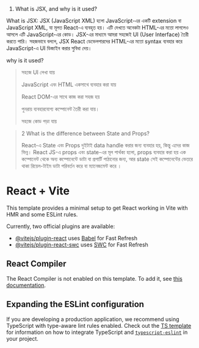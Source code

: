 1. What is JSX, and why is it used?

What is JSX:
JSX (JavaScript XML) হলো JavaScript-এর একটি extension বা JavaScript XML, যা মূলত React-এ ব্যবহৃত হয়। এটি দেখতে অনেকটা HTML-এর মতো লাগলেও আসলে এটি JavaScript-এর কোড। JSX-এর মাধ্যমে আমরা সহজেই UI (User Interface) তৈরী করতে পারি। সহজভাবে বললে, JSX React ডেভেলপারদের HTML-এর মতো syntax ব্যবহার করে JavaScript-এ UI ডিজাইন করার সুবিধা দেয়।

 why is it used?
> সহজে UI লেখা যায়
> 
> JavaScript এবং HTML একসাথে ব্যবহার করা যায়
> 
> React DOM-এর সাথে কাজ করা সহজ হয়
> 
> পুনরায় ব্যবহারযোগ্য কম্পোনেন্ট তৈরী করা যায়।
> 
> সহজে কোড পড়া যায়

>>>

>
>
>2 What is the difference between State and Props?
>
>React-এ State এবং Props দুইটাই data handle করার জন্য ব্যবহার হয়, কিন্তু এদের কাজ ভিন্ন।
React JS-এ props এবং state-এর মূল পার্থক্য হলো, props ব্যবহার করা হয় এক কম্পোনেন্ট থেকে অন্য কম্পোনেন্টে ডাটা বা প্রপার্টি পাঠানোর জন্য, আর state সেই কম্পোনেন্টের ভেতরে থাকা রিয়েল-টাইম ডাটা পরিবর্তন করে বা ম্যানেজমেন্ট করে ।
>
>
> 
>
































































































# React + Vite

This template provides a minimal setup to get React working in Vite with HMR and some ESLint rules.

Currently, two official plugins are available:

- [@vitejs/plugin-react](https://github.com/vitejs/vite-plugin-react/blob/main/packages/plugin-react) uses [Babel](https://babeljs.io/) for Fast Refresh
- [@vitejs/plugin-react-swc](https://github.com/vitejs/vite-plugin-react/blob/main/packages/plugin-react-swc) uses [SWC](https://swc.rs/) for Fast Refresh

## React Compiler

The React Compiler is not enabled on this template. To add it, see [this documentation](https://react.dev/learn/react-compiler/installation).

## Expanding the ESLint configuration

If you are developing a production application, we recommend using TypeScript with type-aware lint rules enabled. Check out the [TS template](https://github.com/vitejs/vite/tree/main/packages/create-vite/template-react-ts) for information on how to integrate TypeScript and [`typescript-eslint`](https://typescript-eslint.io) in your project.
